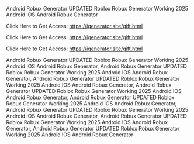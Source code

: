 Android Robux Generator UPDATED Roblox Robux Generator Working 2025 Android IOS Android Robux Generator

Click Here to Get Access: https://igenerator.site/gift.html

Click Here to Get Access: https://igenerator.site/gift.html

Click Here to Get Access: https://igenerator.site/gift.html

Android Robux Generator UPDATED Roblox Robux Generator Working 2025 Android IOS Android Robux Generator, Android Robux Generator UPDATED Roblox Robux Generator Working 2025 Android IOS Android Robux Generator, Android Robux Generator UPDATED Roblox Robux Generator Working 2025 Android IOS Android Robux Generator, Android Robux Generator UPDATED Roblox Robux Generator Working 2025 Android IOS Android Robux Generator, Android Robux Generator UPDATED Roblox Robux Generator Working 2025 Android IOS Android Robux Generator, Android Robux Generator UPDATED Roblox Robux Generator Working 2025 Android IOS Android Robux Generator, Android Robux Generator UPDATED Roblox Robux Generator Working 2025 Android IOS Android Robux Generator, Android Robux Generator UPDATED Roblox Robux Generator Working 2025 Android IOS Android Robux Generator
